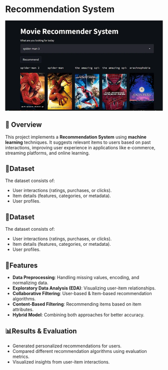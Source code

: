 
# Recommendation System

![Image_Alt](r.png)

## 📌 Overview  
This project implements a **Recommendation System** using **machine learning** techniques. It suggests relevant items to users based on past interactions, improving user experience in applications like e-commerce, streaming platforms, and online learning.




## 📂Dataset  
The dataset consists of:  
- User interactions (ratings, purchases, or clicks).  
- Item details (features, categories, or metadata).  
- User profiles.



## 📂Dataset  
The dataset consists of:  
- User interactions (ratings, purchases, or clicks).  
- Item details (features, categories, or metadata).  
- User profiles.



## 🚀Features  
- **Data Preprocessing**: Handling missing values, encoding, and normalizing data.  
- **Exploratory Data Analysis (EDA)**: Visualizing user-item relationships.  
- **Collaborative Filtering**: User-based & Item-based recommendation algorithms.  
- **Content-Based Filtering**: Recommending items based on item attributes.  
- **Hybrid Model**: Combining both approaches for better accuracy. 

## 📊Results & Evaluation
- Generated personalized recommendations for users.
- Compared different recommendation algorithms using evaluation metrics.
- Visualized insights from user-item interactions.
